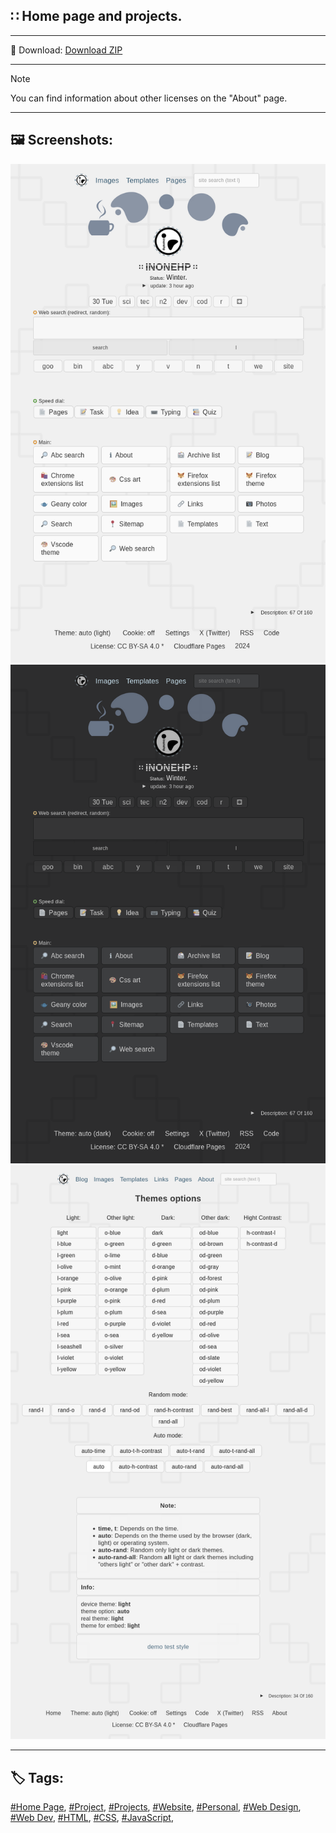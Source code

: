 <!-- Main README.md v.1.0.6 -->
  
##  ∷ Home page and projects. 
  
---
  
💾 Download: [Download ZIP](https://github.com/inonehp/inonehp.pages.dev/archive/refs/heads/main.zip)  
  
---
  
> [!NOTE]
> You can find information about other licenses on the "About" page.
  
---
  
## 🖼️ Screenshots:  

![screenshot light](/img/screenshot.png)
![screenshot dark](/img/screenshot2.png)
![screenshot List of color themes](/img/screenshot3.png)
  
---
  
## 🏷️ Tags:   

[#Home Page](https://github.com/topics/homepage),
[#Project](https://github.com/topics/project),
[#Projects](https://github.com/topics/projects),
[#Website](https://github.com/topics/website),
[#Personal](https://github.com/topics/personal),
[#Web Design](https://github.com/topics/webdesign),
[#Web Dev](https://github.com/topics/webdev),
[#HTML](https://github.com/topics/html),
[#CSS](https://github.com/topics/css),
[#JavaScript](https://github.com/topics/javascript),


